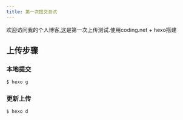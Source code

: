 ```yaml
---
title: 第一次提交测试
---
```

欢迎访问我的个人博客,这是第一次上传测试.使用coding.net + hexo搭建

## 上传步骤

### 本地提交

``` bash
$ hexo g
```

### 更新上传

```bash
$ hexo d
```


